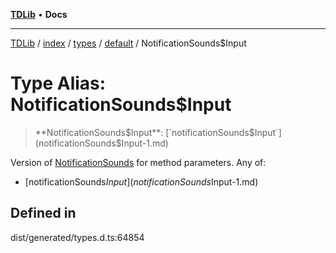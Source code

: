[**TDLib**](../../../../../../README.md) • **Docs**

***

[TDLib](../../../../../../modules.md) / [index](../../../../../README.md) / [types](../../../README.md) / [default](../README.md) / NotificationSounds$Input

# Type Alias: NotificationSounds$Input

> **NotificationSounds$Input**: [`notificationSounds$Input`](notificationSounds$Input-1.md)

Version of [NotificationSounds](NotificationSounds.md) for method parameters.
Any of:
- [notificationSounds$Input](notificationSounds$Input-1.md)

## Defined in

dist/generated/types.d.ts:64854
